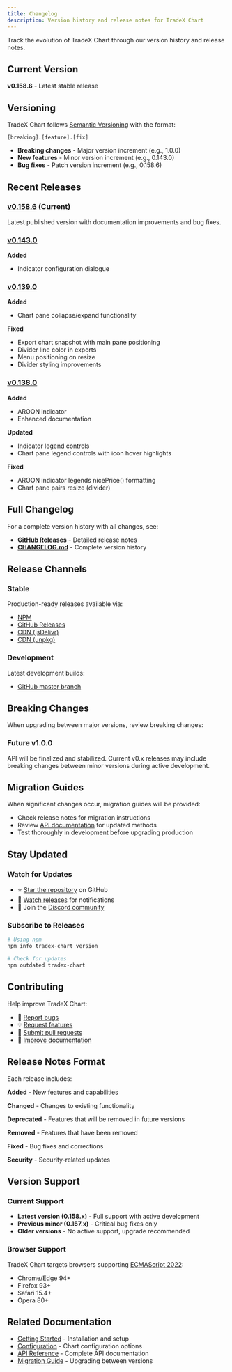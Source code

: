 ```yaml
---
title: Changelog
description: Version history and release notes for TradeX Chart
---
```


Track the evolution of TradeX Chart through our version history and release notes.

## Current Version

**v0.158.6** - Latest stable release

## Versioning

TradeX Chart follows [Semantic Versioning](https://semver.org/) with the format:

```
[breaking].[feature].[fix]
```

- **Breaking changes** - Major version increment (e.g., 1.0.0)
- **New features** - Minor version increment (e.g., 0.143.0)
- **Bug fixes** - Patch version increment (e.g., 0.158.6)

## Recent Releases

### [v0.158.6](https://github.com/tradex-app/TradeX-chart/releases) (Current)

Latest published version with documentation improvements and bug fixes.

### [v0.143.0](https://github.com/tradex-app/TradeX-chart/releases)

**Added**
- Indicator configuration dialogue

### [v0.139.0](https://github.com/tradex-app/TradeX-chart/releases)

**Added**
- Chart pane collapse/expand functionality

**Fixed**
- Export chart snapshot with main pane positioning
- Divider line color in exports
- Menu positioning on resize
- Divider styling improvements

### [v0.138.0](https://github.com/tradex-app/TradeX-chart/releases)

**Added**
- AROON indicator
- Enhanced documentation

**Updated**
- Indicator legend controls
- Chart pane legend controls with icon hover highlights

**Fixed**
- AROON indicator legends nicePrice() formatting
- Chart pane pairs resize (divider)

## Full Changelog

For a complete version history with all changes, see:

- **[GitHub Releases](https://github.com/tradex-app/TradeX-chart/releases)** - Detailed release notes
- **[CHANGELOG.md](https://github.com/tradex-app/TradeX-chart/blob/master/CHANGELOG.md)** - Complete version history

## Release Channels

### Stable
Production-ready releases available via:
- [NPM](https://www.npmjs.com/package/tradex-chart)
- [GitHub Releases](https://github.com/tradex-app/TradeX-chart/releases)
- [CDN (jsDelivr)](https://cdn.jsdelivr.net/npm/tradex-chart/dist/tradex-chart.umd.min.js)
- [CDN (unpkg)](https://unpkg.com/tradex-chart/dist/tradex-chart.umd.js)

### Development
Latest development builds:
- [GitHub master branch](https://github.com/tradex-app/TradeX-chart)

## Breaking Changes

When upgrading between major versions, review breaking changes:

### Future v1.0.0
API will be finalized and stabilized. Current v0.x releases may include breaking changes between minor versions during active development.

## Migration Guides

When significant changes occur, migration guides will be provided:

- Check release notes for migration instructions
- Review [API documentation](../api/core) for updated methods
- Test thoroughly in development before upgrading production

## Stay Updated

### Watch for Updates
- ⭐ [Star the repository](https://github.com/tradex-app/TradeX-chart) on GitHub
- 👀 [Watch releases](https://github.com/tradex-app/TradeX-chart/releases) for notifications
- 💬 Join the [Discord community](https://discord.gg/6XS9tDrcdq)

### Subscribe to Releases
```bash
# Using npm
npm info tradex-chart version

# Check for updates
npm outdated tradex-chart
```

## Contributing

Help improve TradeX Chart:

- 🐛 [Report bugs](https://github.com/tradex-app/TradeX-chart/issues)
- 💡 [Request features](https://github.com/tradex-app/TradeX-chart/issues)
- 🔧 [Submit pull requests](https://github.com/tradex-app/TradeX-chart/pulls)
- 📖 [Improve documentation](https://github.com/tradex-app/TradeX-chart/tree/master/docs)

## Release Notes Format

Each release includes:

**Added** - New features and capabilities

**Changed** - Changes to existing functionality

**Deprecated** - Features that will be removed in future versions

**Removed** - Features that have been removed

**Fixed** - Bug fixes and corrections

**Security** - Security-related updates

## Version Support

### Current Support
- **Latest version (0.158.x)** - Full support with active development
- **Previous minor (0.157.x)** - Critical bug fixes only
- **Older versions** - No active support, upgrade recommended

### Browser Support
TradeX Chart targets browsers supporting [ECMAScript 2022](https://www.ecma-international.org/publications-and-standards/standards/ecma-262/):

- Chrome/Edge 94+
- Firefox 93+
- Safari 15.4+
- Opera 80+

## Related Documentation

- [Getting Started](01_getting_started) - Installation and setup
- [Configuration](02_configuration) - Chart configuration options
- [API Reference](../api/core) - Complete API documentation
- [Migration Guide](index#bugs-issues-and-feature-requests) - Upgrading between versions